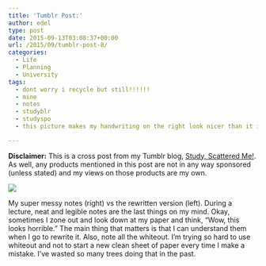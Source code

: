 ```yaml
---
title: 'Tumblr Post:'
author: edel
type: post
date: 2015-09-13T03:08:37+00:00
url: /2015/09/tumblr-post-8/
categories:
  - Life
  - Planning
  - University
tags:
  - dont worry i recycle but still!!!!!!
  - mine
  - notes
  - studyblr
  - studyspo
  - this picture makes my handwriting on the right look nicer than it is

---
```

**Disclaimer:** This is a cross post from my Tumblr blog, [Study, Scattered Me!][1]. As well, any products mentioned in this post are not in any way sponsored (unless stated) and my views on those products are my own.

![][2]

My super messy notes (right) vs the rewritten version (left). During a lecture, neat and legible notes are the last things on my mind. Okay, sometimes I zone out and look down at my paper and think, “Wow, this looks horrible.” The main thing that matters is that I can understand them when I go to rewrite it. Also, note all the whiteout. I’m trying so hard to use whiteout and not to start a new clean sheet of paper every time I make a mistake. I’ve wasted so many trees doing that in the past.

<ol class="footnote">
</ol>

 [1]: http://ift.tt/1WuOkm4
 [2]: http://ift.tt/1OmzNpe